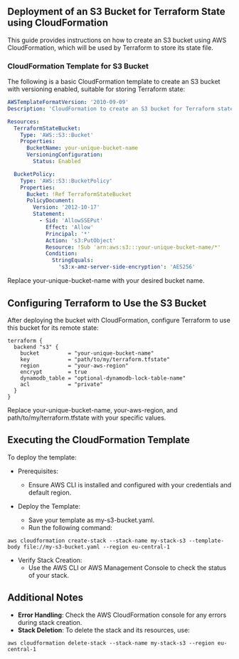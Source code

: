 ## Deployment of an S3 Bucket for Terraform State using CloudFormation

This guide provides instructions on how to create an S3 bucket using AWS CloudFormation, 
which will be used by Terraform to store its state file.

### CloudFormation Template for S3 Bucket
The following is a basic CloudFormation template to create an S3 bucket with versioning 
enabled, suitable for storing Terraform state:

```yaml
AWSTemplateFormatVersion: '2010-09-09'
Description: 'CloudFormation to create an S3 bucket for Terraform state'

Resources:
  TerraformStateBucket:
    Type: 'AWS::S3::Bucket'
    Properties:
      BucketName: your-unique-bucket-name
      VersioningConfiguration:
        Status: Enabled

  BucketPolicy:
    Type: 'AWS::S3::BucketPolicy'
    Properties:
      Bucket: !Ref TerraformStateBucket
      PolicyDocument:
        Version: '2012-10-17'
        Statement:
          - Sid: 'AllowSSEPut'
            Effect: 'Allow'
            Principal: '*'
            Action: 's3:PutObject'
            Resource: !Sub 'arn:aws:s3:::your-unique-bucket-name/*'
            Condition:
              StringEquals:
                's3:x-amz-server-side-encryption': 'AES256'
```
Replace your-unique-bucket-name with your desired bucket name.

## Configuring Terraform to Use the S3 Bucket
After deploying the bucket with CloudFormation, configure Terraform to use this bucket 
for its remote state:

```hcl
terraform {
  backend "s3" {
    bucket         = "your-unique-bucket-name"
    key            = "path/to/my/terraform.tfstate"
    region         = "your-aws-region"
    encrypt        = true
    dynamodb_table = "optional-dynamodb-lock-table-name"
    acl            = "private"
  }
}
```
Replace your-unique-bucket-name, your-aws-region, and path/to/my/terraform.tfstate with your specific values.

## Executing the CloudFormation Template
To deploy the template:

- Prerequisites:
    - Ensure AWS CLI is installed and configured with your credentials and default region.

- Deploy the Template:
    - Save your template as my-s3-bucket.yaml.
    - Run the following command:
```commandline
aws cloudformation create-stack --stack-name my-stack-s3 --template-body file://my-s3-bucket.yaml --region eu-central-1
```
- Verify Stack Creation:
    - Use the AWS CLI or AWS Management Console to check the status of your stack.

## Additional Notes

* **Error Handling**: Check the AWS CloudFormation console for any errors during stack creation.
* **Stack Deletion**: To delete the stack and its resources, use:
```commandline
aws cloudformation delete-stack --stack-name my-stack-s3 --region eu-central-1
```

